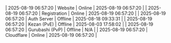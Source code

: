| 2025-08-19 06:57:20 | Website | Online | 2025-08-19 06:57:20 |
| 2025-08-19 06:57:20 | Registration | Online | 2025-08-19 06:57:20 |
| 2025-08-19 06:57:20 | Auth Server | Offline | 2025-08-18 09:33:31 |
| 2025-08-19 06:57:20 | Kezan (PvE) | Offline | 2025-08-03 17:58:02 |
| 2025-08-19 06:57:20 | Gurubashi (PvP) | Offline | N/A |
| 2025-08-19 06:57:20 | Cloudflare | Online | 2025-08-19 06:57:20 |
